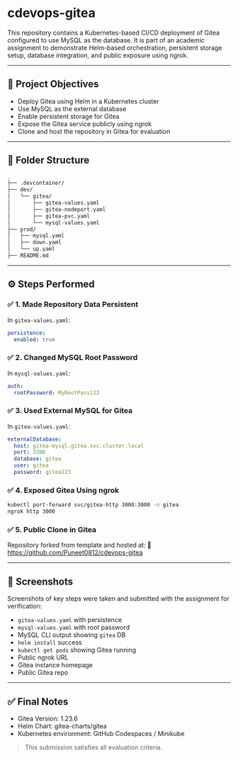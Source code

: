 # cdevops-gitea

This repository contains a Kubernetes-based CI/CD deployment of Gitea configured to use MySQL as the database. It is part of an academic assignment to demonstrate Helm-based orchestration, persistent storage setup, database integration, and public exposure using ngrok.

---

## 🔧 Project Objectives

- Deploy Gitea using Helm in a Kubernetes cluster
- Use MySQL as the external database
- Enable persistent storage for Gitea
- Expose the Gitea service publicly using ngrok
- Clone and host the repository in Gitea for evaluation

---

## 📁 Folder Structure

```bash
.
├── .devcontainer/
├── dev/
│   └── gitea/
│       ├── gitea-values.yaml
│       ├── gitea-nodeport.yaml
│       ├── gitea-pvc.yaml
│       └── mysql-values.yaml
├── prod/
│   ├── mysql.yaml
│   ├── down.yaml
│   └── up.yaml
├── README.md
```

---

## ⚙️ Steps Performed

### ✅ 1. Made Repository Data Persistent
In `gitea-values.yaml`:
```yaml
persistence:
  enabled: true
```

### ✅ 2. Changed MySQL Root Password
In `mysql-values.yaml`:
```yaml
auth:
  rootPassword: MyRootPass123
```

### ✅ 3. Used External MySQL for Gitea
In `gitea-values.yaml`:
```yaml
externalDatabase:
  host: gitea-mysql.gitea.svc.cluster.local
  port: 3306
  database: gitea
  user: gitea
  password: gitea123
```

### ✅ 4. Exposed Gitea Using ngrok
```bash
kubectl port-forward svc/gitea-http 3000:3000 -n gitea
ngrok http 3000
```

### ✅ 5. Public Clone in Gitea
Repository forked from template and hosted at:
📎 https://github.com/Puneet0812/cdevops-gitea

---

## 📸 Screenshots

Screenshots of key steps were taken and submitted with the assignment for verification:
- `gitea-values.yaml` with persistence
- `mysql-values.yaml` with root password
- MySQL CLI output showing `gitea` DB
- `helm install` success
- `kubectl get pods` showing Gitea running
- Public ngrok URL
- Gitea instance homepage
- Public Gitea repo

---

## ✅ Final Notes

- Gitea Version: 1.23.6
- Helm Chart: gitea-charts/gitea
- Kubernetes environment: GitHub Codespaces / Minikube

> This submission satisfies all evaluation criteria.
